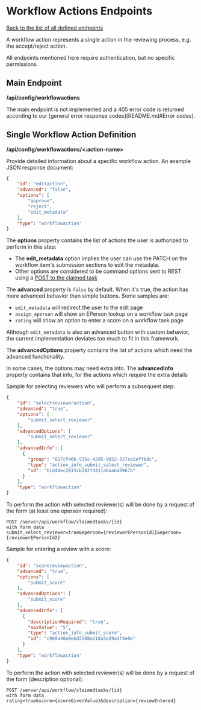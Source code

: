 # Workflow Actions Endpoints
[Back to the list of all defined endpoints](endpoints.md)

A workflow action represents a single action in the reviewing process, e.g. the accept/reject action.  

All endpoints mentioned here require authentication, but no specific permissions.

## Main Endpoint
**/api/config/workflowactions**   

The main endpoint is not implemented and a 405 error code is returned according to our [general error response codes](README.md#Error codes).

## Single Workflow Action Definition
**/api/config/workflowactions/<:action-name>**

Provide detailed information about a specific workflow action. An example JSON response document:
```json
{
  	"id": "editaction",
  	"advanced": "false",
  	"options": [
  	    "approve",
  	    "reject",
  	    "edit_metadata"
  	],
  	"type": "workflowaction"
}
```

The **options** property contains the list of actions the user is authorized to perform in this step:
* The **edit_metadata** option implies the user can use the PATCH on the workflow item's submission sections to edit the metadata.
* Other options are considered to be command options sent to REST using a [POST to the claimed task](claimedtasks.md#post-method-single-resource-level)

The **advanced** property is `false` by default. When it's true, the action has more advanced behavior than simple buttons. Some samples are:
* `edit_metadata` will redirect the user to the edit page
* `assign_eperson` will show an EPerson lookup on a workflow task page
* `rating` will show an option to enter a score on a workflow task page

Although `edit_metadata` is also an advanced button with custom behavior, the current implementation deviates too much to fit in this framework.

The **advancedOptions** property contains the list of actions which need the advanced functionality.

In some cases, the options may need extra info. The **advancedInfo** property contains that info, for the actions which require the extra details

Sample for selecting reviewers who will perform a subsequent step:
```json
{
  	"id": "selectrevieweraction",
  	"advanced": "true",
  	"options": [
  	    "submit_select_reviewer"
  	],
  	"advancedOptions": [
  	    "submit_select_reviewer"
  	],
  	"advancedInfo": [
      {
        "group": "617cf46b-535c-42d5-9d22-327ce2eff6dc",
        "type": "action_info_submit_select_reviewer",
        "id": "b1d44ec2815cb282fd41146aab44967b"
      }
    ],
  	"type": "workflowaction"
}
```

To perform the action with selected reviewer(s) will be done by a request of the form (at least one eperson required):
```
POST /server/api/workflow/claimedtasks/{id} 
with form data 
submit_select_reviewer=true&eperson={reviewerEPersonId1}&eperson={reviewerEPersonId2}
```

Sample for entering a review with a score:
```json
{
  	"id": "scorereviewaction",
  	"advanced": "true",
  	"options": [
  	    "submit_score"
  	],
  	"advancedOptions": [
  	    "submit_score"
  	],
  	"advancedInfo": [
      {
        "descriptionRequired": "true",
        "maxValue": "5",
        "type": "action_info_submit_score",
        "id": "c969a40a9ebd3d08e210a5e59a4f4e0e"
      }
    ],
  	"type": "workflowaction"
}
```

To perform the action with selected reviewer(s) will be done by a request of the form (description optional):
```
POST /server/api/workflow/claimedtasks/{id} 
with form data
rating=true&score={scoreGivenValue}&description={reviewEntered}
```
